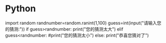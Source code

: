 # Python
import random
randnumber=random.ranint(1,100)
guess=int(input("请输入您的猜测:"))
if guess>randnumber:
    print("您的猜测太大")
elif guess<randnumber:
    #print("您的猜测太小")
else:
    print("恭喜您猜对了")
